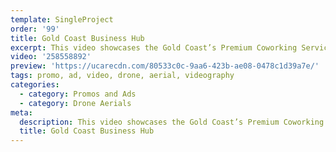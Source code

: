 ```yaml
---
template: SingleProject
order: '99'
title: Gold Coast Business Hub
excerpt: This video showcases the Gold Coast’s Premium Coworking Serviced Office Space. Jess Skarratt takes you on a private tour of all the spaces available to rent at the Gold Coast Business Hub in Southport.
video: '258558892'
preview: 'https://ucarecdn.com/80533c0c-9aa6-423b-ae08-0478c1d39a7e/'
tags: promo, ad, video, drone, aerial, videography
categories:
  - category: Promos and Ads
  - category: Drone Aerials
meta:
  description: This video showcases the Gold Coast’s Premium Coworking Serviced Office Space. Jess Skarratt takes you on a private tour of all the spaces available to rent at the Gold Coast Business Hub in Southport.
  title: Gold Coast Business Hub
---
```

